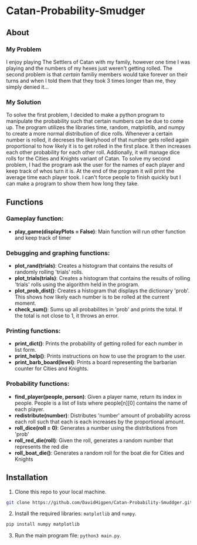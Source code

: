 # Catan-Probability-Smudger

## About

### My Problem
I enjoy playing The Settlers of Catan with my family, however one time I was playing and the numbers of my hexes just weren't getting rolled. The second problem is that *certain* familiy members would take forever on their turns and when I told them that they took 3 times longer than me, they simply denied it...

### My Solution
To solve the first problem, I decided to make a python program to manipulate the probability such that certain numbers can be due to come up. The program utilizes the libraries time, random, matplotlib, and numpy to create a more normal distribution of dice rolls. Whenever a certain number is rolled, it decreses the likelyhood of that number gets rolled again proportional to how likely it is to get rolled in the first place. It then increases each other probability for each other roll. Addionally, it will manage dice rolls for the Cities and Knights variant of Catan. To solve my second problem, I had the program ask the user for the names of each player and keep track of whos turn it is. At the end of the program it will print the average time each player took. I can't force people to finish quickly but I can make a program to show them how long they take.

## Functions

### Gameplay function:
- **play_game(displayPlots = False)**: Main function will run other function and keep track of timer

### Debugging and graphing functions:
- **plot_rand(trials)**: Creates a histogram that contains the results of randomly rolling 'trials' rolls.
- **plot_trials(trials)**: Creates a histogram that contains the results of rolling 'trials' rolls using the algorithm held in the program.
- **plot_prob_dist()**: Creates a histogram that displays the dictionary 'prob'. This shows how likely each number is to be rolled at the current moment.
- **check_sum()**: Sums up all probabilites in 'prob' and prints the total. If the total is not close to 1, it throws an error.

### Printing functions:
- **print_dict()**: Prints the probability of getting rolled for each number in list form.
- **print_help()**: Prints instructions on how to use the program to the user.
- **print_barb_board(level)**: Prints a board representing the barbarian counter for Cities and Knights.

### Probability functions:
- **find_player(people, person)**: Given a player name, return its index in people. People is a list of lists where people[n][0] contains the name of each player.
- **redistribute(number)**: Distributes 'number' amount of probability across each roll such that each is each increases by the proportional amount.
- **roll_dice(roll = 0)**: Generates a number using the distributions from 'prob'
- **roll_red_die(roll)**: Given the roll, generates a random number that represents the red die
- **roll_boat_die()**: Generates a random roll for the boat die for Cities and Knights

## Installation
1. Clone this repo to your local machine.
```bash
git clone https://github.com/DavidHigpen/Catan-Probability-Smuddger.git
```
2. Install the required libraries: `matplotlib` and `numpy`.
```bash
pip install numpy matplotlib
```
3. Run the main program file: `python3 main.py`.